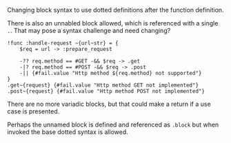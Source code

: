Changing block syntax to use dotted definitions after the function definition.

There is also an unnabled block allowed, which is referenced with a single `.`.
That may pose a syntax challenge and need changing?

```
!func :handle-request ~{url~str} = {
    $req = url -> :prepare_request

    -?? req.method == #GET -&& $req -> .get
    -|? req.method == #POST -&& $req -> .post
    -|| {#fail.value "Http method ${req.method} not supported"}
}
.get~{request} {#fail.value "Http method GET not implemented"}
.post~{request} {#fail.value "Http method POST not implemented"}
```

There are no more variadic blocks, but that could make a return if a
use case is presented.

Perhaps the unnamed block is defined and referenced as `.block` but
when invoked the base dotted syntax is allowed.